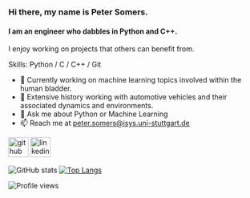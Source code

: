 ### Hi there, my name is Peter Somers.
#### I am an engineer who dabbles in Python and C++.


I enjoy working on projects that others can benefit from. 

Skills: Python / C / C++ / Git 

- 🔭 Currently working on machine learning topics involved within the human bladder.
- 🔭 Extensive history working with automotive vehicles and their associated dynamics and environments.
- 💬 Ask me about Python or Machine Learning
- 📫 Reach me at peter.somers@isys.uni-stuttgart.de


[<img src='https://cdn.jsdelivr.net/npm/simple-icons@3.0.1/icons/github.svg' alt='github' height='40'>](https://github.com/psomers3)  [<img src='https://cdn.jsdelivr.net/npm/simple-icons@3.0.1/icons/linkedin.svg' alt='linkedin' height='40'>](https://www.linkedin.com/in/peter-w-somers/)


 ![GitHub stats](https://github-readme-stats.vercel.app/api?username=psomers3&show_icons=true) [![Top Langs](https://github-readme-stats.vercel.app/api/top-langs/?username=psomers3&layout=compact&exclude_repo=ME6408)](https://github.com/psomers3/github-readme-stats)

![Profile views](https://gpvc.arturio.dev/psomers3) 

